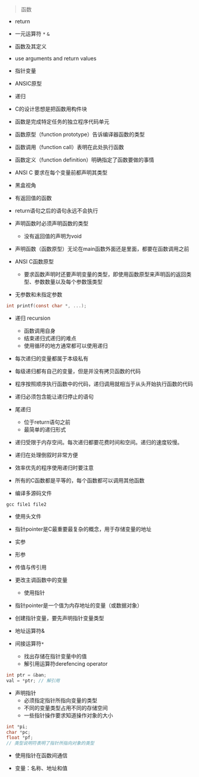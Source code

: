 > 函数

- return
- 一元运算符 `*` `&` 
- 函数及其定义
- use arguments and return values
- 指针变量
- ANSIC原型
- 递归

- C的设计思想是把函数用构件块

- 函数是完成特定任务的独立程序代码单元

- 函数原型（function prototype）告诉编译器函数的类型
- 函数调用（function call）表明在此处执行函数
- 函数定义（function definition）明确指定了函数要做的事情

- ANSI C 要求在每个变量前都声明其类型

- 黑盒视角

- 有返回值的函数

- return语句之后的语句永远不会执行

- 声明函数时必须声明函数的类型
  - 没有返回值的声明为void

- 声明函数（函数原型）无论在main函数外面还是里面，都要在函数调用之前

- ANSI C函数原型
  - 要求函数声明时还要声明变量的类型，即使用函数原型来声明函的返回类型、参数数量以及每个参数饿类型

- 无参数和未指定参数

```c
int printf(const char *, ...);
```

- 递归 recursion
  - 函数调用自身
  - 结束递归式递归的难点
  - 使用循环的地方通常都可以使用递归

- 每次递归的变量都属于本级私有

- 每级递归都有自己的变量，但是并没有拷贝函数的代码
- 程序按照顺序执行函数中的代码，递归调用就相当于从头开始执行函数的代码

- 递归必须包含能让递归停止的语句

- 尾递归
  - 位于return语句之前
  - 最简单的递归形式

- 递归受限于内存空间。每次递归都要花费时间和空间。递归的速度较慢。

- 递归在处理倒叙时非常方便

- 效率优先的程序使用递归时要注意

- 所有的C函数都是平等的，每个函数都可以调用其他函数

- 编译多源码文件

```shell
gcc file1 file2
```

- 使用头文件

- 指针pointer是C最重要最复杂的概念，用于存储变量的地址

- 实参
- 形参
- 传值与传引用

- 更改主调函数中的变量
    - 使用指针

- 指针pointer是一个值为内存地址的变量（或数据对象）
- 创建指针变量，要先声明指针变量类型

- 地址运算符&

- 间接运算符`*`
  - 找出存储在指针变量中的值
  - 解引用运算符derefencing operator

```c
int ptr = &ban;
val = *ptr; // 解引用
```

- 声明指针
  - 必须指定指针所指向变量的类型
  - 不同的变量类型占用不同的存储空间
  - 一些指针操作要求知道操作对象的大小

```c
int *pi;
char *pc;
float *pf;
// 类型说明符表明了指针所指向对象的类型
```

- 使用指针在函数间通信

- 变量：名称、地址和值
